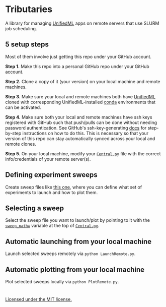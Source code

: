 # Tributaries

A library for managing [UnifiedML](github.com/agi-init/UnifiedML) apps on remote servers that use SLURM job scheduling.

## 5 setup steps

Most of them involve just getting this repo under your GitHub account.

**Step 1.** Make this repo into a personal GitHub repo under your GitHub account.

**Step 2.** Clone a copy of it (your version) on your local machine and remote machines.

**Step 3.** Make sure your local and remote machines both have [UnifiedML](github.com/agi-init/UnifiedML) cloned with corresponding UnifiedML-installed [conda]() environments that can be activated.

**Step 4.** Make sure both your local and remote machines have ssh keys registered with GitHub such that push/pulls can be done without needing password authentication. See GitHub's ssh-key-generating [docs](https://docs.github.com/en/authentication/connecting-to-github-with-ssh/generating-a-new-ssh-key-and-adding-it-to-the-ssh-agent) for step-by-step instructions on how to do this. This is necessary so that your version of this repo can stay automatically synced across your local and remote clones.

**Step 5.** On your local machine, modify your [```Central.py```](Central.py) file with the correct info/credentials of your remote server(s).

## Defining experiment sweeps

Create sweep files like [this one](Sweeps/XRD/Paper1.py), where you can define what set of experiments to launch and how to plot them.

## Selecting a sweep

Select the sweep file you want to launch/plot by pointing to it with the [```sweep_path=```](Central.py#L14) variable at the top of [```Central.py```](Central.py#L14).

## Automatic launching from your local machine

Launch selected sweeps remotely via ```python LaunchRemote.py```.

## Automatic plotting from your local machine

Plot selected sweeps locally via ```python PlotRemote.py```.

#

[Licensed under the MIT license.](MIT_LICENSE)
